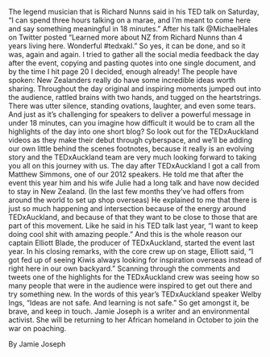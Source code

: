 ---
---

The legend musician that is Richard Nunns said in his TED talk on Saturday, “I can spend three hours talking on a marae, and I’m meant to come here and say something meaningful in 18 minutes.” After his talk @MichaelHales on Twitter posted “Learned more about NZ from Richard Nunns than 4 years living here. Wonderful #tedxakl.” So yes, it can be done, and so it was, again and again. I tried to gather all the social media feedback the day after the event, copying and pasting quotes into one single document, and by the time I hit page 20 I decided, enough already! The people have spoken: New Zealanders really do have some incredible ideas worth sharing. Throughout the day original and inspiring moments jumped out into the audience, rattled brains with two hands, and tugged on the heartstrings. There was utter silence, standing ovations, laughter, and even some tears. And just as it’s challenging for speakers to deliver a powerful message in under 18 minutes, can you imagine how difficult it would be to cram all the highlights of the day into one short blog? So look out for the TEDxAuckland videos as they make their debut through cyberspace, and we’ll be adding our own little behind the scenes footnotes, because it really is an evolving story and the TEDxAuckland team are very much looking forward to taking you all on this journey with us. The day after TEDxAuckland I got a call from Matthew Simmons, one of our 2012 speakers. He told me that after the event this year him and his wife Julie had a long talk and have now decided to stay in New Zealand. (In the last few months they’ve had offers from around the world to set up shop overseas) He explained to me that there is just so much happening and intersection because of the energy around TEDxAuckland, and because of that they want to be close to those that are part of this movement. Like he said in his TED talk last year, “I want to keep doing cool shit with amazing people.” And this is the whole reason our captain Elliott Blade, the producer of TEDxAuckland, started the event last year. In his closing remarks, with the core crew up on stage, Elliott said, “I got fed up of seeing Kiwis always looking for inspiration overseas instead of right here in our own backyard.” Scanning through the comments and tweets one of the highlights for the TEDxAuckland crew was seeing how so many people that were in the audience were inspired to get out there and try something new. In the words of this year’s TEDxAuckland speaker Welby Ings, “Ideas are not safe. And learning is not safe.” So get amongst it, be brave, and keep in touch. Jamie Joseph is a writer and an environmental activist. She will be returning to her African homeland in October to join the war on poaching.

By Jamie Joseph